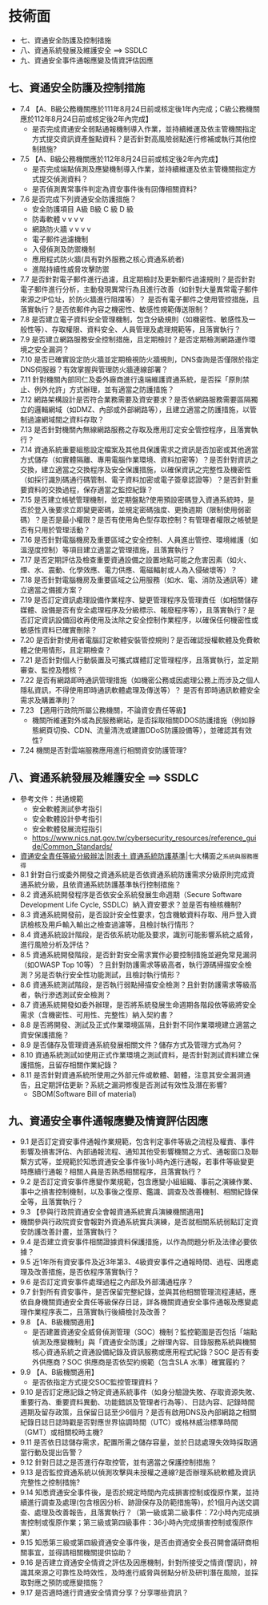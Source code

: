 # 技術面
- 七、資通安全防護及控制措施
- 八、資通系統發展及維護安全 ==> SSDLC
- 九、資通安全事件通報應變及情資評估因應

## 七、資通安全防護及控制措施
- 7.4 【A、B級公務機關應於111年8月24日前或核定後1年內完成；C級公務機關應於112年8月24日前或核定後2年內完成】
  - 是否完成資通安全弱點通報機制導入作業，並持續維運及依主管機關指定方式提交資訊資產盤點資料？是否針對高風險弱點進行修補或執行其他控制措施? 
- 7.5 【A、B級公務機關應於112年8月24日前或核定後2年內完成】 
  - 是否完成端點偵測及應變機制導入作業，並持續維運及依主管機關指定方式提交偵測資料？
  - 是否偵測異常事件判定為資安事件後有回傳相關資料? 
- 7.6 是否完成下列資通安全防護措施？
  - 安全防護項目 A級   B級   C 級   D 級 
  - 防毒軟體     v     v     v     v
  - 網路防火牆    v     v     v     v
  - 電子郵件過濾機制   
  - 入侵偵測及防禦機制 
  - 應用程式防火牆(具有對外服務之核心資通系統者)
  - 進階持續性威脅攻擊防禦         
- 7.7 是否針對電子郵件進行過濾，且定期檢討及更新郵件過濾規則？是否針對電子郵件進行分析，主動發現異常行為且進行改善（如針對大量異常電子郵件來源之IP位址，於防火牆進行阻擋等）？ 是否有電子郵件之使用管控措施，且落實執行？是否依郵件內容之機密性、敏感性規範傳送限制？
- 7.8 是否建立電子資料安全管理機制，包含分級規則（如機密性、敏感性及一般性等）、存取權限、資料安全、人員管理及處理規範等，且落實執行？
- 7.9 是否建立網路服務安全控制措施，且定期檢討？是否定期檢測網路運作環境之安全漏洞？
- 7.10 是否已確實設定防火牆並定期檢視防火牆規則，DNS查詢是否僅限於指定DNS伺服器？有效掌握與管理防火牆連線部署？ 
- 7.11 針對機關內部同仁及委外廠商進行遠端維護資通系統，是否採「原則禁止、例外允許」方式辦理，並有適當之防護措施？
- 7.12 網路架構設計是否符合業務需要及資安要求？是否依網路服務需要區隔獨立的邏輯網域（如DMZ、內部或外部網路等），且建立適當之防護措施，以管制過濾網域間之資料存取？
- 7.13 是否針對機關內無線網路服務之存取及應用訂定安全管控程序，且落實執行？
- 7.14 資通系統重要組態設定檔案及其他具保護需求之資訊是否加密或其他適當方式儲存（如實體隔離、專用電腦作業環境、資料加密等）？是否針對資訊之交換，建立適當之交換程序及安全保護措施，以確保資訊之完整性及機密性（如採行識別碼通行碼管制、電子資料加密或電子簽章認證等）？是否針對重要資料的交換過程，保存適當之監控紀錄？ 
- 7.15 是否建立帳號管理機制，並定期盤點?使用預設密碼登入資通系統時，是否於登入後要求立即變更密碼，並規定密碼強度、更換週期（限制使用弱密碼）？是否是最小權限？是否有使用角色型存取控制？有管理者權限之帳號是否有只用於管理活動？ 
- 7.16 是否針對電腦機房及重要區域之安全控制、人員進出管控、環境維護（如溫溼度控制）等項目建立適當之管理措施，且落實執行？ 
- 7.17 是否定期評估及檢查重要資通設備之設置地點可能之危害因素（如火、煙、水、震動、化學效應、電力供應、電磁輻射或人為入侵破壞等）？ 
- 7.18 是否針對電腦機房及重要區域之公用服務（如水、電、消防及通訊等）建立適當之備援方案？       
- 7.19 是否訂定資訊處理設備作業程序、變更管理程序及管理責任（如相關儲存媒體、設備是否有安全處理程序及分級標示、報廢程序等），且落實執行？是否訂定資訊設備回收再使用及汰除之安全控制作業程序，以確保任何機密性或敏感性資料已確實刪除？ 
- 7.20 是否針對使用者電腦訂定軟體安裝管控規則？是否確認授權軟體及免費軟體之使用情形，且定期檢查？
- 7.21 是否針對個人行動裝置及可攜式媒體訂定管理程序，且落實執行，並定期審查、監控及稽核？
- 7.22 是否有網路即時通訊管理措施（如機密公務或因處理公務上而涉及之個人隱私資訊，不得使用即時通訊軟體處理及傳送等）？ 是否有即時通訊軟體安全需求及購置準則？
- 7.23 【適用行政院所屬公務機關，不論資安責任等級】
  - 機關所維運對外或為民服務網站，是否採取相關DDOS防護措施（例如靜態網頁切換、CDN、流量清洗或建置DDoS防護設備等），並確認其有效性?
- 7.24 機關是否對雲端服務應用進行相關資安防護管理? 

## 八、資通系統發展及維護安全 ==> SSDLC
- 參考文件：共通規範
  - 安全軟體測試參考指引
  - 安全軟體設計參考指引
  - 安全軟體發展流程指引
  - https://www.nics.nat.gov.tw/cybersecurity_resources/reference_guide/Common_Standards/
- [資通安全責任等級分級辦法|附表十 資通系統防護基準](https://law.moj.gov.tw/LawClass/LawGetFile.ashx?FileId=0000298115&lan=C)|七大構面之`系統與服務獲得` 
- 8.1 針對自行或委外開發之資通系統是否依資通系統防護需求分級原則完成資通系統分級，且依資通系統防護基準執行控制措施？
- 8.2 資通系統開發程序是否依安全系統發展生命週期（Secure Software Development Life Cycle, SSDLC）納入資安要求？並是否有檢核機制?
- 8.3 資通系統開發前，是否設計安全性要求，包含機敏資料存取、用戶登入資訊檢核及用戶輸入輸出之檢查過濾等，且檢討執行情形？
- 8.4 資通系統設計階段，是否依系統功能及要求，識別可能影響系統之威脅，進行風險分析及評估？
- 8.5 資通系統開發階段，是否針對安全需求實作必要控制措施並避免常見漏洞（如OWASP Top 10等）？且針對防護需求等級高者，執行源碼掃描安全檢測？另是否執行安全性功能測試，且檢討執行情形？
- 8.6 資通系統測試階段，是否執行弱點掃描安全檢測？且針對防護需求等級高者，執行滲透測試安全檢測？
- 8.7 資通系統開發如委外辦理，是否將系統發展生命週期各階段依等級將安全需求（含機密性、可用性、完整性）納入契約書？
- 8.8 是否將開發、測試及正式作業環境區隔，且針對不同作業環境建立適當之資安保護措施？
- 8.9 是否儲存及管理資通系統發展相關文件？儲存方式及管理方式為何？
- 8.10 資通系統測試如使用正式作業環境之測試資料，是否針對測試資料建立保護措施，且留存相關作業紀錄？
- 8.11 是否針對資通系統所使用之外部元件或軟體、韌體，注意其安全漏洞通告，且定期評估更新？系統之漏洞修復是否測試有效性及潛在影響?
  - SBOM(Software Bill of material)

## 九、資通安全事件通報應變及情資評估因應
- 9.1 是否訂定資安事件通報作業規範，包含判定事件等級之流程及權責、事件影響及損害評估、內部通報流程、通知其他受影響機關之方式、通報窗口及聯繫方式等，並規範於知悉資通安全事件後1小時內進行通報，若事件等級變更時應續行通報？相關人員是否熟悉相關程序，且落實執行？
- 9.2 是否訂定資安事件應變作業規範，包含應變小組組織、事前之演練作業、事中之損害控制機制，以及事後之復原、鑑識、調查及改善機制、相關紀錄保全等，且落實執行？
- 9.3 【參與行政院資通安全會報資通系統實兵演練機關適用】
- 機關參與行政院資安會報對外資通系統實兵演練，是否就相關系統弱點訂定資安防護改善計畫，並落實執行？
- 9.4 是否建立資安事件相關證據資料保護措施，以作為問題分析及法律必要依據？
- 9.5 近1年所有資安事件及近3年第3、4級資安事件之通報時間、過程、因應處理及改善措施，是否依程序落實執行？
- 9.6 是否訂定資安事件處理過程之內部及外部溝通程序？
- 9.7 針對所有資安事件，是否保留完整紀錄，並與其他相關管理流程連結，應依自身機關資通安全責任等級保存日誌，詳各機關資通安全事件通報及應變處理作業程序表二，且落實執行後續檢討及改善？
- 9.8 【A、B級機關適用】
  - 是否建置資通安全威脅偵測管理（SOC）機制？監控範圍是否包括「端點偵測及應變機制」與「資通安全防護」之辦理內容、目錄服務系統與機關核心資通系統之資通設備紀錄及資訊服務或應用程式紀錄？SOC 是否有委外供應商？SOC 供應商是否依契約規範（包含SLA 水準）確實履約？ 
- 9.9 【A、B級機關適用】
  - 是否依指定方式提交SOC監控管理資料？       
- 9.10 是否訂定應記錄之特定資通系統事件（如身分驗證失敗、存取資源失敗、重要行為、重要資料異動、功能錯誤及管理者行為等）、日誌內容、記錄時間週期及留存政策，且保留日誌至少6個月？是否有啟用DNS及內部網路之相關紀錄日誌日誌時戳是否對應世界協調時間（UTC）或格林威治標準時間（GMT）或相關校時主機? 
- 9.11 是否依日誌儲存需求，配置所需之儲存容量，並於日誌處理失效時採取適當行動及提出告警？       
- 9.12 針對日誌之是否進行存取控管，並有適當之保護控制措施？       
- 9.13 是否監控資通系統以偵測攻擊與未授權之連線?是否辦理系統軟體及資訊完整性之控制措施?       
- 9.14 知悉資通安全事件後，是否於規定時間內完成損害控制或復原作業，並持續進行調查及處理(包含根因分析、跡證保存及防範措施等)，於1個月內送交調查、處理及改善報告，且落實執行？（第一級或第二級事件：72小時內完成損害控制或復原作業；第三級或第四級事件：36小時內完成損害控制或復原作業）
- 9.15 知悉第三級或第四級資通安全事件後，是否由資通安全長召開會議研商相關事宜，並得請相關機關提供協助？
- 9.16 是否建立資通安全情資之評估及因應機制，針對所接受之情資(警訊)，辨識其來源之可靠性及時效性，及時進行威脅與弱點分析及研判潛在風險，並採取對應之預防或應變措施？ 
- 9.17 是否適時進行資通安全情資分享？分享哪些資訊？
